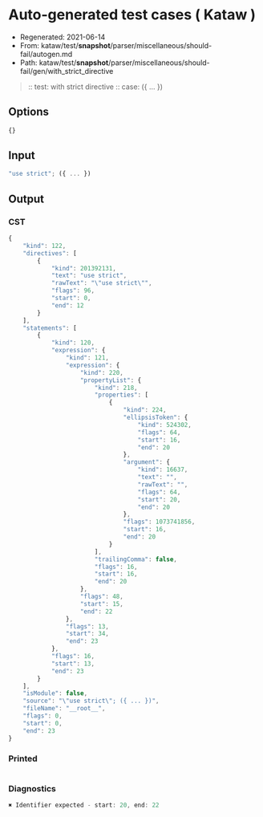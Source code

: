 # Auto-generated test cases ( Kataw )
- Regenerated: 2021-06-14
- From: kataw/test/__snapshot__/parser/miscellaneous/should-fail/autogen.md
- Path: kataw/test/__snapshot__/parser/miscellaneous/should-fail/gen/with_strict_directive
> :: test: with strict directive
> :: case: ({ ... })
## Options

`````js
{}
`````
## Input

`````js
"use strict"; ({ ... })
`````
## Output

### CST

```javascript
{
    "kind": 122,
    "directives": [
        {
            "kind": 201392131,
            "text": "use strict",
            "rawText": "\"use strict\"",
            "flags": 96,
            "start": 0,
            "end": 12
        }
    ],
    "statements": [
        {
            "kind": 120,
            "expression": {
                "kind": 121,
                "expression": {
                    "kind": 220,
                    "propertyList": {
                        "kind": 218,
                        "properties": [
                            {
                                "kind": 224,
                                "ellipsisToken": {
                                    "kind": 524302,
                                    "flags": 64,
                                    "start": 16,
                                    "end": 20
                                },
                                "argument": {
                                    "kind": 16637,
                                    "text": "",
                                    "rawText": "",
                                    "flags": 64,
                                    "start": 20,
                                    "end": 20
                                },
                                "flags": 1073741856,
                                "start": 16,
                                "end": 20
                            }
                        ],
                        "trailingComma": false,
                        "flags": 16,
                        "start": 16,
                        "end": 20
                    },
                    "flags": 48,
                    "start": 15,
                    "end": 22
                },
                "flags": 13,
                "start": 34,
                "end": 23
            },
            "flags": 16,
            "start": 13,
            "end": 23
        }
    ],
    "isModule": false,
    "source": "\"use strict\"; ({ ... })",
    "fileName": "__root__",
    "flags": 0,
    "start": 0,
    "end": 23
}
```

### Printed

```javascript

```

### Diagnostics

```javascript
✖ Identifier expected - start: 20, end: 22

```

